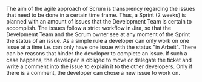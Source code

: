 The aim of the agile approach of Scrum is transprency regarding the issues that need to be done in a certain time frame. 
Thus, a Sprint (2 weeks) is planned with an amount of issues that the Development Team is certain to accomplish.
The issues follow a strict workflow in Jira, so that the Develpmemt Team and the Scrum owner see at any moment of the Sprint the status of an issue.
As a simple rule a developer can only work on one issue at a time i.e. can only have one issue with the status "in Arbeit".
There can be reasons that hinder the developer to complete an issue. If such a case happens, the developer is obliged to move or delegate the ticket and write a comment into the issue to explain it to the other developers. 
Only if there is a comment, the developer can chose a new issue to work on. 